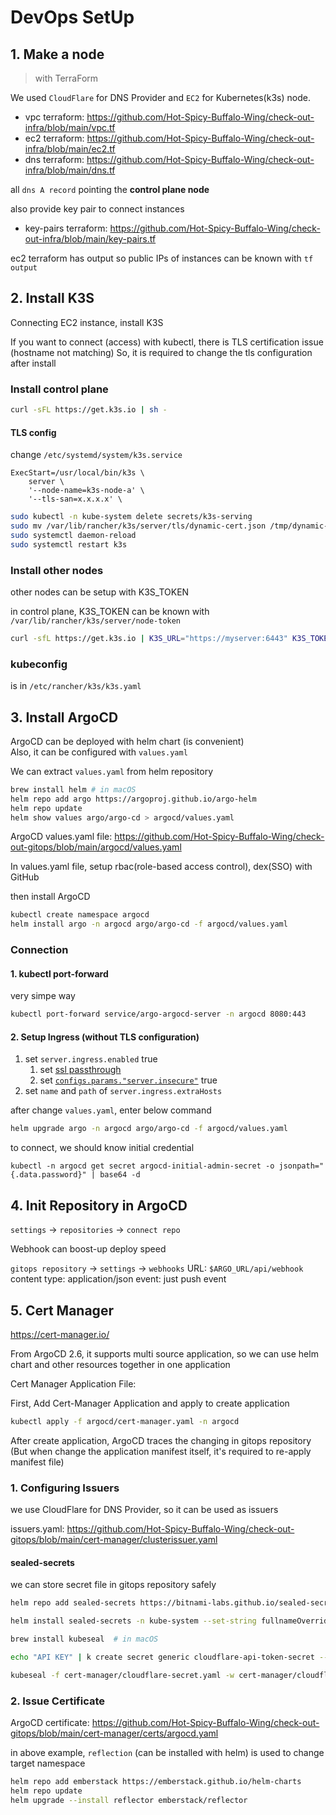 # DevOps SetUp
## 1. Make a node
> with TerraForm

We used `CloudFlare` for DNS Provider and `EC2` for Kubernetes(k3s) node.

- vpc terraform: https://github.com/Hot-Spicy-Buffalo-Wing/check-out-infra/blob/main/vpc.tf
- ec2 terraform: https://github.com/Hot-Spicy-Buffalo-Wing/check-out-infra/blob/main/ec2.tf
- dns terraform: https://github.com/Hot-Spicy-Buffalo-Wing/check-out-infra/blob/main/dns.tf

all `dns A record` pointing the **control plane node**

also provide key pair to connect instances
- key-pairs terraform: https://github.com/Hot-Spicy-Buffalo-Wing/check-out-infra/blob/main/key-pairs.tf

ec2 terraform has output so public IPs of instances can be known with `tf output`

## 2. Install K3S

Connecting EC2 instance, install K3S

If you want to connect (access) with kubectl, there is TLS certification issue (hostname not matching)
So, it is required to change the tls configuration after install

### Install control plane

```bash
curl -sFL https://get.k3s.io | sh -
```

#### TLS config
change `/etc/systemd/system/k3s.service`

```
ExecStart=/usr/local/bin/k3s \
    server \
  	'--node-name=k3s-node-a' \
  	'--tls-san=x.x.x.x' \
```

```bash
sudo kubectl -n kube-system delete secrets/k3s-serving
sudo mv /var/lib/rancher/k3s/server/tls/dynamic-cert.json /tmp/dynamic-cert.json
sudo systemctl daemon-reload
sudo systemctl restart k3s
```

### Install other nodes

other nodes can be setup with K3S_TOKEN

in control plane, K3S_TOKEN can be known with `/var/lib/rancher/k3s/server/node-token`

```bash
curl -sfL https://get.k3s.io | K3S_URL="https://myserver:6443" K3S_TOKEN=mynodetoken sh -s -
```

### kubeconfig

is in `/etc/rancher/k3s/k3s.yaml`

## 3. Install ArgoCD

ArgoCD can be deployed with helm chart (is convenient)  
Also, it can be configured with `values.yaml`

We can extract `values.yaml` from helm repository

```bash
brew install helm # in macOS
helm repo add argo https://argoproj.github.io/argo-helm
helm repo update
helm show values argo/argo-cd > argocd/values.yaml
```

ArgoCD values.yaml file: https://github.com/Hot-Spicy-Buffalo-Wing/check-out-gitops/blob/main/argocd/values.yaml

In values.yaml file, setup rbac(role-based access control), dex(SSO) with GitHub

then install ArgoCD
```bash
kubectl create namespace argocd
helm install argo -n argocd argo/argo-cd -f argocd/values.yaml
```

### Connection

#### 1. kubectl port-forward

very simpe way

```bash
kubectl port-forward service/argo-argocd-server -n argocd 8080:443
```

#### 2. Setup Ingress (without TLS configuration)

1. set `server.ingress.enabled` true
    1. set [ssl passthrough](https://argo-cd.readthedocs.io/en/stable/operator-manual/ingress/#option-1-ssl-passthrough)
    2. set [`configs.params."server.insecure"`](https://argo-cd.readthedocs.io/en/stable/operator-manual/ingress/#option-2-ssl-termination-at-ingress-controller) true
2. set `name` and `path` of `server.ingress.extraHosts`

after change `values.yaml`, enter below command

```bash
helm upgrade argo -n argocd argo/argo-cd -f argocd/values.yaml
```

to connect, we should know initial credential 

```
kubectl -n argocd get secret argocd-initial-admin-secret -o jsonpath="{.data.password}" | base64 -d
```

## 4. Init Repository in ArgoCD

`settings` -> `repositories` -> `connect repo`

Webhook can boost-up deploy speed

`gitops repository` -> `settings` -> `webhooks`
URL: `$ARGO_URL/api/webhook`
content type: application/json
event: just push event

## 5. Cert Manager

https://cert-manager.io/

From ArgoCD 2.6, it supports multi source application, so we can use helm chart and other resources together in one application

Cert Manager Application File: 

First, Add Cert-Manager Application and apply to create application

```bash
kubectl apply -f argocd/cert-manager.yaml -n argocd
```

After create application, ArgoCD traces the changing in gitops repository
(But when change the application manifest itself, it's required to re-apply manifest file)

### 1. Configuring Issuers

we use CloudFlare for DNS Provider, so it can be used as issuers

issuers.yaml: https://github.com/Hot-Spicy-Buffalo-Wing/check-out-gitops/blob/main/cert-manager/clusterissuer.yaml

#### sealed-secrets

we can store secret file in gitops repository safely

```bash
helm repo add sealed-secrets https://bitnami-labs.github.io/sealed-secrets

helm install sealed-secrets -n kube-system --set-string fullnameOverride=sealed-secrets-controller sealed-secrets/sealed-secrets

brew install kubeseal  # in macOS

echo "API KEY" | k create secret generic cloudflare-api-token-secret --from-file=api-token=/dev/stdin --dry-run=client --output=yaml > cert-manager/cloudflare-secret.yaml

kubeseal -f cert-manager/cloudflare-secret.yaml -w cert-manager/cloudflare-secret.sealed.yaml
```

### 2. Issue Certificate

ArgoCD certificate: https://github.com/Hot-Spicy-Buffalo-Wing/check-out-gitops/blob/main/cert-manager/certs/argocd.yaml

in above example, `reflection` (can be installed with helm) is used to change target namespace

```bash
helm repo add emberstack https://emberstack.github.io/helm-charts
helm repo update
helm upgrade --install reflector emberstack/reflector
```


